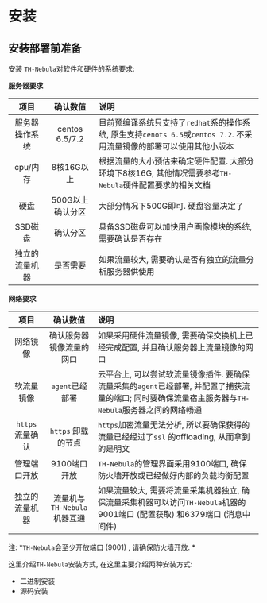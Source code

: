 # 安装

## 安装部署前准备

安装 `TH-Nebula`对软件和硬件的系统要求: 

**服务器要求**

|项目|确认数值|说明|
|:-------:|:-------:|:-------|
| 服务器操作系统 | centos 6.5/7.2 | 目前预编译系统只支持了`redhat`系的操作系统, 原生支持`cenots 6.5`或`centos 7.2`. 不采用流量镜像的部署可以使用其他小版本 |
| cpu/内存 | 8核16G以上 | 根据流量的大小预估来确定硬件配置. 大部分环境下8核16G, 其他情况需要参考`TH-Nebula`硬件配置要求的相关文档 |
| 硬盘 | 500G以上 确认分区 | 大部分情况下500G即可. 硬盘容量决定了 |
| SSD磁盘 | 确认分区 | 具备SSD磁盘可以加快用户画像模块的系统, 需要确认是否存在 |
| 独立的流量机器 | 是否需要 | 如果流量较大, 需要确认是否有独立的流量分析服务器供使用 |

**网络要求**

|项目|确认数值|说明|
|:-------:|:-------:|:-------|
| 网络镜像 | 确认服务器镜像流量的网口 | 如果采用硬件流量镜像, 需要确保交换机上已经完成配置, 并且确认服务器上流量镜像的网口 |
| 软流量镜像 | `agent`已经部署 | 云平台上, 可以尝试软流量镜像插件. 要确保流量采集的`agent`已经部署, 并配置了捕获流量的端口; 同时要确保流量宿主服务器与`TH-Nebula`服务器之间的网络畅通 |
| `https`流量确认 | `https` 卸载的节点 | `https`加密流量无法分析, 所以要确保获得的流量已经经过了`ssl` 的offloading, 从而拿到的是明文 |
| 管理端口开放 | 9100端口开放 | `TH-Nebula`的管理界面采用9100端口, 确保防火墙开放或已经做好内部的负载均衡配置 |
| 独立的流量机器 | 流量机与`TH-Nebula`机器互通 | 如果流量较大, 需要将流量采集机器独立, 确保流量采集机器可以访问`TH-Nebula`机器的9001端口 (配置获取) 和6379端口 (消息中间件) |

注: 
*`TH-Nebula`会至少开放端口 (9001) , 请确保防火墙开放. *

这里介绍`TH-Nebula`安装方式, 在这里主要介绍两种安装方式: 

- 二进制安装
- 源码安装

